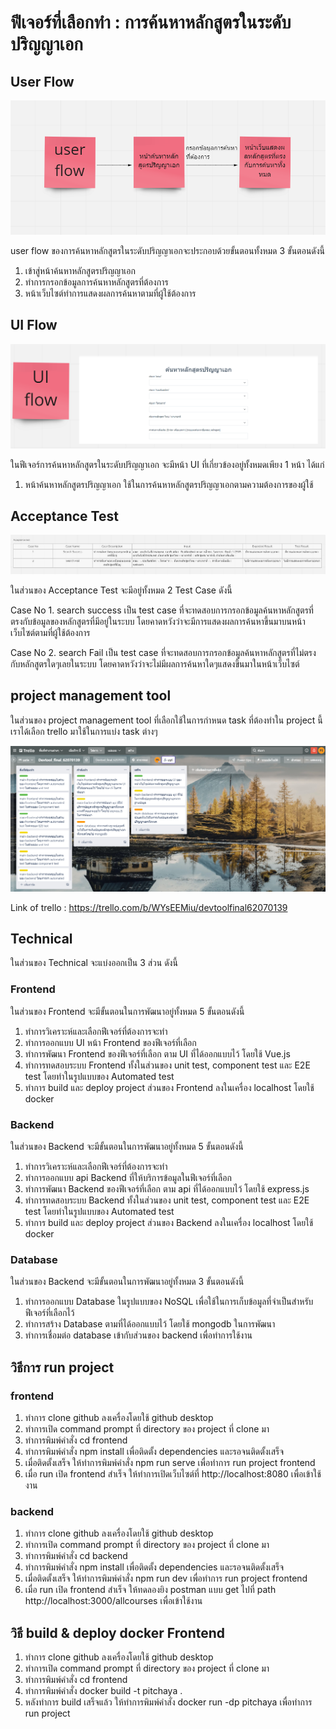 # ฟีเจอร์ที่เลือกทำ : การค้นหาหลักสูตรในระดับปริญญาเอก

## User Flow

![](https://github.com/boss26974/Devtool-final-62070139/blob/main/1.png)

user flow ของการค้นหาหลักสูตรในระดับปริญญาเอกจะประกอบด้วยขั้นตอนทั้งหมด 3 ขั้นตอนดังนี้
1. เข้าสู่หน้าค้นหาหลักสูตรปริญญาเอก
2. ทำการกรอกข้อมูลการค้นหาหลักสูตรที่ต้องการ
3. หน้าเว็บไซต์ทำการแสดงผลการค้นหาตามที่ผู้ใช้ต้องการ

## UI Flow

![](https://github.com/boss26974/Devtool-final-62070139/blob/main/4.png)

ในฟีเจอร์การค้นหาหลักสูตรในระดับปริญญาเอก จะมีหน้า UI ที่เกี่ยวข้องอยู่ทั้งหมดเพียง 1 หน้า ได้แก่
1. หน้าค้นหาหลักสูตรปริญญาเอก ใช้ในการค้นหาหลักสูตรปริญญาเอกตามความต้องการของผู้ใช้

## Acceptance Test

![](https://github.com/boss26974/Devtool-final-62070139/blob/main/2.png)

ในส่วนของ Acceptance Test จะมีอยู่ทั้งหมด 2 Test Case ดังนี้

Case No 1. search success เป็น test case ที่จะทดสอบการกรอกข้อมูลค้นหาหลักสูตรที่ตรงกับข้อมูลของหลักสูตรที่มีอยู่ในระบบ โดยคาดหวังว่าจะมีการแสดงผลการค้นหาขึ้นมาบนหน้าเว็บไซต์ตามที่ผู้ใช้ต้องการ

Case No 2. search Fail เป็น test case ที่จะทดสอบการกรอกข้อมูลค้นหาหลักสูตรที่ไม่ตรงกับหลักสูตรใดๆเลยในระบบ โดยคาดหวังว่าจะไม่มีผลการค้นหาใดๆแสดงขึ้นมาในหน้าเว็บไซต์

## project management tool

ในส่วนของ project management tool ที่เลือกใช้ในการกำหนด task ที่ต้องทำใน project นี้ เราได้เลือก trello มาใช้ในการแบ่ง task ต่างๆ

![](https://github.com/boss26974/Devtool-final-62070139/blob/main/3.png)

Link of trello : https://trello.com/b/WYsEEMiu/devtoolfinal62070139

## Technical

ในส่วนของ Technical จะแบ่งออกเป็น 3 ส่วน ดังนี้

### Frontend
ในส่วนของ Frontend จะมีขั้นตอนในการพัฒนาอยู่ทั้งหมด 5 ขั้นตอนดังนี้

1. ทำการวิเคราะห์และเลือกฟีเจอร์ที่ต้องการจะทำ
2. ทำการออกแบบ UI หน้า Frontend ของฟีเจอร์ที่เลือก
3. ทำการพัฒนา Frontend ของฟีเจอร์ที่เลือก ตาม UI ที่ได้ออกแบบไว้ โดยใช้ Vue.js
4. ทำการทดสอบระบบ Frontend ทั้งในส่วนของ unit test, component test และ E2E test โดยทำในรูปแบบของ Automated test
5. ทำการ build และ deploy project ส่วนของ Frontend ลงในเครื่อง localhost โดยใช้ docker

### Backend
ในส่วนของ Backend จะมีขั้นตอนในการพัฒนาอยู่ทั้งหมด 5 ขั้นตอนดังนี้

1. ทำการวิเคราะห์และเลือกฟีเจอร์ที่ต้องการจะทำ
2. ทำการออกแบบ api Backend ที่ให้บริการข้อมูลในฟีเจอร์ที่เลือก
3. ทำการพัฒนา Backend ของฟีเจอร์ที่เลือก ตาม api ที่ได้ออกแบบไว้ โดยใช้ express.js
4. ทำการทดสอบระบบ Backend ทั้งในส่วนของ unit test, component test และ E2E test โดยทำในรูปแบบของ Automated test
5. ทำการ build และ deploy project ส่วนของ Backend ลงในเครื่อง localhost โดยใช้ docker

### Database
ในส่วนของ Backend จะมีขั้นตอนในการพัฒนาอยู่ทั้งหมด 3 ขั้นตอนดังนี้

1. ทำการออกแบบ Database ในรูปแบบของ NoSQL เพื่อใช้ในการเก็บข้อมูลที่จำเป็นสำหรับฟีเจอร์ที่เลือกไว้
2. ทำการสร้าง Database ตามที่ได้ออกแบบไว้ โดยใช้ mongodb ในการพัฒนา
3. ทำการเชื่อมต่อ database เข้ากับส่วนของ backend เพื่อทำการใช้งาน

## วิธีการ run project

### frontend
1. ทำการ clone github ลงเครื่องโดยใช้ github desktop
2. ทำการเปิด command prompt ที่ directory ของ project ที่ clone มา
3. ทำการพิมพ์คำสั่ง cd frontend
4. ทำการพิมพ์คำสั่ง npm install เพื่อติดตั้ง dependencies และรอจนติดตั้งเสร็จ
5. เมื่อติดตั้งเสร็จ ให้ทำการพิมพ์คำสั่ง npm run serve เพื่อทำการ run project frontend
6. เมื่อ run เปิด frontend สำเร็จ ให้ทำการเปิดเว็บไซต์ที่ http://localhost:8080 เพื่อเข้าใช้งาน

### backend
1. ทำการ clone github ลงเครื่องโดยใช้ github desktop
2. ทำการเปิด command prompt ที่ directory ของ project ที่ clone มา
3. ทำการพิมพ์คำสั่ง cd backend
4. ทำการพิมพ์คำสั่ง npm install เพื่อติดตั้ง dependencies และรอจนติดตั้งเสร็จ
5. เมื่อติดตั้งเสร็จ ให้ทำการพิมพ์คำสั่ง npm run dev เพื่อทำการ run project frontend
6. เมื่อ run เปิด frontend สำเร็จ ให้ทดลองยิง postman แบบ get ไปที่ path http://localhost:3000/allcourses เพื่อเข้าใช้งาน

## วิธี build & deploy docker Frontend
1. ทำการ clone github ลงเครื่องโดยใช้ github desktop
2. ทำการเปิด command prompt ที่ directory ของ project ที่ clone มา
3. ทำการพิมพ์คำสั่ง cd frontend
4. ทำการพิมพ์คำสั่ง docker build -t pitchaya .
5. หลังทำการ build เสร็จแล้ว ให้ทำการพิมพ์คำสั่ง docker run -dp pitchaya เพื่อทำการ run project
